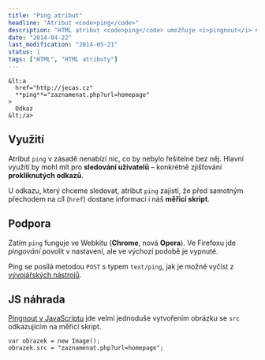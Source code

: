 ```yaml
---
title: "Ping atribut"
headline: "Atribut <code>ping</code>"
description: "HTML atribut <code>ping</code> umožňuje <i>pingnout</i> nějakou další stránku při prokliknutí odkazu."
date: "2014-04-22"
last_modification: "2014-05-21"
status: 1
tags: ["HTML", "HTML atributy"]
---
```


```
&lt;a 
  href="http://jecas.cz"
  **ping**="zaznamenat.php?url=homepage"
>
  Odkaz
&lt;/a>
```

## Využití

Atribut `ping` v zásadě nenabízí nic, co by nebylo řešitelné bez něj. Hlavní využití by mohl mít pro **sledování uživatelů** – konkrétně zjišťování **prokliknutých odkazů**.

U odkazu, který chceme sledovat, atribut `ping` zajistí, že před samotným přechodem na cíl (`href`) dostane informaci i náš **měřicí skript**.

## Podpora

Zatím `ping` funguje ve Webkitu (**Chrome**, nová **Opera**). Ve Firefoxu jde *pingování* povolit v nastavení, ale ve výchozí podobě je vypnuté.

Ping se posílá metodou `POST` s typem `text/ping`, jak je možné vyčíst z [vývojářských nástrojů](/vyvojarske-nastroje).

## JS náhrada

[Pingnout v JavaScriptu](/ajax#pingnout) jde velmi jednoduše vytvořením obrázku se `src` odkazujícím na měřicí skript.

```
var obrazek = new Image();
obrazek.src = "zaznamenat.php?url=homepage";
```